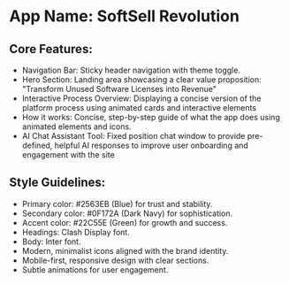 # **App Name**: SoftSell Revolution

## Core Features:

- Navigation Bar: Sticky header navigation with theme toggle.
- Hero Section: Landing area showcasing a clear value proposition: "Transform Unused Software Licenses into Revenue"
- Interactive Process Overview: Displaying a concise version of the platform process using animated cards and interactive elements
- How it works: Concise, step-by-step guide of what the app does using animated elements and icons.
- AI Chat Assistant Tool: Fixed position chat window to provide pre-defined, helpful AI responses to improve user onboarding and engagement with the site

## Style Guidelines:

- Primary color: #2563EB (Blue) for trust and stability.
- Secondary color: #0F172A (Dark Navy) for sophistication.
- Accent color: #22C55E (Green) for growth and success.
- Headings: Clash Display font.
- Body: Inter font.
- Modern, minimalist icons aligned with the brand identity.
- Mobile-first, responsive design with clear sections.
- Subtle animations for user engagement.